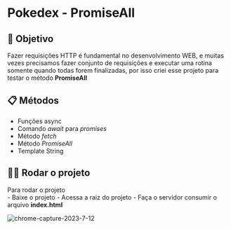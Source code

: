 <h1>Pokedex - PromiseAll</h1>

<h2>🎯 Objetivo</h2>
<p>
  Fazer requisições HTTP é fundamental no desenvolvimento WEB, e muitas vezes precisamos fazer conjunto de requisições e executar uma rotina somente quando todas forem finalizadas, por isso criei esse projeto para testar o método <b>PromiseAll</b>
  
<h2>📋 Métodos</h2>
<ul>
  <li>Funções async</li>
  <li>Comando <i>await</i> para <i>promises</i></li>
  <li>Método <i>fetch</i></li>
  <li>Método <i>PromiseAll</i></li>
  <li>Template String</li>
</ul>

<h2>👨‍💻 Rodar o projeto</h2>
Para rodar o projeto<br>
- Baixe o projeto
- Acessa a raiz do projeto
- Faça o servidor consumir o arquivo <b>index.html</b>

![chrome-capture-2023-7-12](https://github.com/EverSilva/Pokedex-PromiseAll/assets/44804713/efb55709-027d-47fe-bd28-45d6636e7422)
